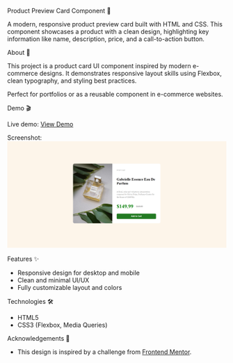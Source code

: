 Product Preview Card Component 🌸

A modern, responsive product preview card built with HTML and CSS.
This component showcases a product with a clean design, highlighting key information like name, description, price, and a call-to-action button.

About 📝

This project is a product card UI component inspired by modern e-commerce designs.
It demonstrates responsive layout skills using Flexbox, clean typography, and styling best practices.

Perfect for portfolios or as a reusable component in e-commerce websites.

Demo 🎬

Live demo:
[View Demo](https://anile7.github.io/product-preview-card/)

Screenshot:
![Product Preview Card](images/screenshot.png)


Features ✨
- Responsive design for desktop and mobile
- Clean and minimal UI/UX
- Fully customizable layout and colors

Technologies 🛠️
- HTML5
- CSS3 (Flexbox, Media Queries)
 

Acknowledgements 🙏
- This design is inspired by a challenge from [Frontend Mentor](https://www.frontendmentor.io).
